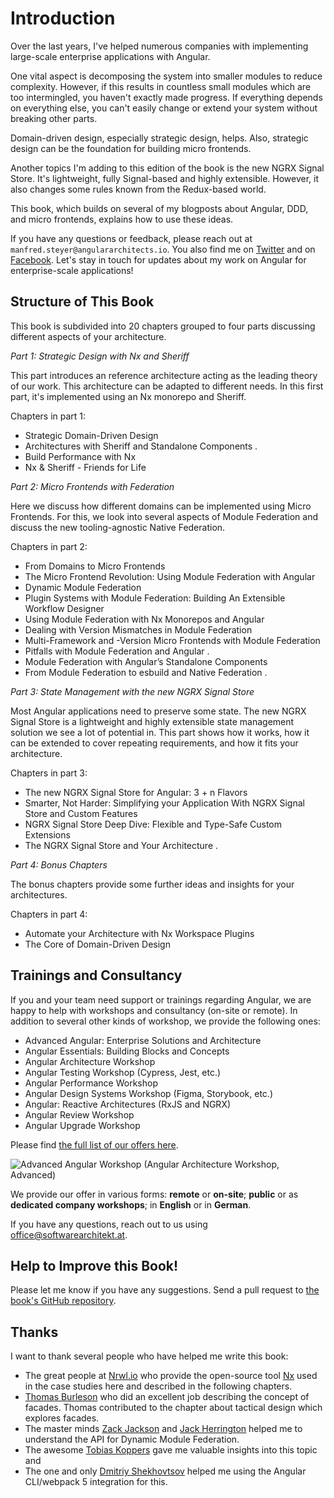 # Introduction

Over the last years, I've helped numerous companies with implementing large-scale enterprise applications with Angular. 

One vital aspect is decomposing the system into smaller modules to reduce complexity. However, if this results in countless small modules which are too intermingled, you haven't exactly made progress. If everything depends on everything else, you can't easily change or extend your system without breaking other parts. 

Domain-driven design, especially strategic design, helps. Also, strategic design can be the foundation for building micro frontends.

Another topics I'm adding to this edition of the book is the new NGRX Signal Store. It's lightweight, fully Signal-based and highly extensible. However, it also changes some rules known from the Redux-based world.

This book, which builds on several of my blogposts about Angular, DDD, and micro frontends, explains how to use these ideas.

If you have any questions or feedback, please reach out at ``manfred.steyer@angulararchitects.io``. You also find me on [Twitter](https://twitter.com/ManfredSteyer) and on [Facebook](https://www.facebook.com/manfred.steyer). Let's stay in touch for updates about my work on Angular for enterprise-scale applications!

## Structure of This Book

This book is subdivided into 20 chapters grouped to four parts discussing different aspects of your architecture.

_Part 1: Strategic Design with Nx and Sheriff_

This part introduces an reference architecture acting as the leading theory of our work. This architecture can be adapted to different needs. In this first part, it's implemented using an Nx monorepo and Sheriff.

Chapters in part 1:

- Strategic Domain-Driven Design
- Architectures with Sheriff and Standalone Components .
- Build Performance with Nx
- Nx & Sheriff - Friends for Life

_Part 2: Micro Frontends with Federation_

Here we discuss how different domains can be implemented using Micro Frontends. For this, we look into several aspects of Module Federation and discuss the new tooling-agnostic Native Federation.

Chapters in part 2:

- From Domains to Micro Frontends
- The Micro Frontend Revolution: Using Module Federation with Angular
- Dynamic Module Federation
- Plugin Systems with Module Federation: Building An Extensible Workflow Designer 
- Using Module Federation with Nx Monorepos and Angular
- Dealing with Version Mismatches in Module Federation
- Multi-Framework and -Version Micro Frontends with Module Federation
- Pitfalls with Module Federation and Angular .
- Module Federation with Angular’s Standalone Components
- From Module Federation to esbuild and Native Federation .

_Part 3: State Management with the new NGRX Signal Store_

Most Angular applications need to preserve some state. The new NGRX Signal Store is a lightweight and highly extensible state management solution we see a lot of potential in. This part shows how it works, how it can be extended to cover repeating requirements, and how it fits your architecture.

Chapters in part 3:

- The new NGRX Signal Store for Angular: 3 + n Flavors
- Smarter, Not Harder: Simplifying your Application With NGRX Signal Store and Custom Features 
- NGRX Signal Store Deep Dive: Flexible and Type-Safe Custom Extensions
- The NGRX Signal Store and Your Architecture .

_Part 4: Bonus Chapters_

The bonus chapters provide some further ideas and insights for your architectures. 

Chapters in part 4:

- Automate your Architecture with Nx Workspace Plugins
- The Core of Domain-Driven Design


## Trainings and Consultancy

If you and your team need support or trainings regarding Angular, we are happy to help with workshops and consultancy (on-site or remote). In addition to several other kinds of workshop, we provide the following ones:

- Advanced Angular: Enterprise Solutions and Architecture
- Angular Essentials: Building Blocks and Concepts
- Angular Architecture Workshop
- Angular Testing Workshop (Cypress, Jest, etc.)
- Angular Performance Workshop
- Angular Design Systems Workshop (Figma, Storybook, etc.)
- Angular: Reactive Architectures (RxJS and NGRX)
- Angular Review Workshop
- Angular Upgrade Workshop

Please find [the full list of our offers here](https://www.angulararchitects.io/en/angular-workshops/).

![Advanced Angular Workshop](images/ad.png)
(Angular Architecture Workshop, Advanced)

We provide our offer in various forms: **remote** or **on-site**; **public** or as **dedicated company workshops**; in **English** or in **German**.

If you have any questions, reach out to us using office@softwarearchitekt.at. 

## Help to Improve this Book!

Please let me know if you have any suggestions. Send a pull request to [the book's GitHub repository](https://github.com/manfredsteyer/ddd-bk).

## Thanks

I want to thank several people who have helped me write this book:

- The great people at [Nrwl.io](https://nrwl.io/) who provide the open-source tool [Nx](https://nx.dev/angular) used in the case studies here and described in the following chapters.
- [Thomas Burleson](https://twitter.com/thomasburleson?lang=de) who did an excellent job describing the concept of facades. Thomas contributed to the chapter about tactical design which explores facades.
- The master minds [Zack Jackson](https://twitter.com/ScriptedAlchemy) and [Jack Herrington](https://twitter.com/jherr) helped me to understand the API for Dynamic Module Federation.
- The awesome [Tobias Koppers](https://twitter.com/wSokra) gave me valuable insights into this topic and 
- The one and only [Dmitriy Shekhovtsov](https://twitter.com/valorkin) helped me using the Angular CLI/webpack 5 integration for this.
